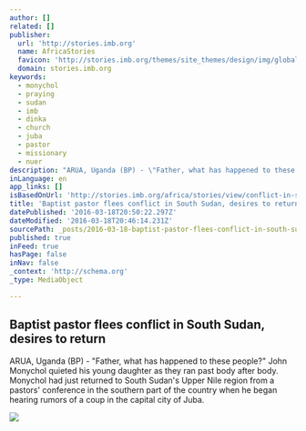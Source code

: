 ```yaml
---
author: []
related: []
publisher:
  url: 'http://stories.imb.org'
  name: AfricaStories
  favicon: 'http://stories.imb.org/themes/site_themes/design/img/global/favicon.ico'
  domain: stories.imb.org
keywords:
  - monychol
  - praying
  - sudan
  - imb
  - dinka
  - church
  - juba
  - pastor
  - missionary
  - nuer
description: "ARUA, Uganda (BP) - \"Father, what has happened to these people?\" John Monychol quieted his young daughter as they ran past body after body. Monychol had just returned to South Sudan's Upper Nile region from a pastors' conference in the southern part of the country when he began hearing rumors of a coup in the capital city of Juba."
inLanguage: en
app_links: []
isBasedOnUrl: 'http://stories.imb.org/africa/stories/view/conflict-in-south-sudan'
title: 'Baptist pastor flees conflict in South Sudan, desires to return'
datePublished: '2016-03-18T20:50:22.297Z'
dateModified: '2016-03-18T20:46:14.231Z'
sourcePath: _posts/2016-03-18-baptist-pastor-flees-conflict-in-south-sudan-desires-to-ret.md
published: true
inFeed: true
hasPage: false
inNav: false
_context: 'http://schema.org'
_type: MediaObject

---
```

<article style=""><h1>Baptist pastor flees conflict in South Sudan, desires to return</h1><p>ARUA, Uganda (BP) - "Father, what has happened to these people?" John Monychol quieted his young daughter as they ran past body after body. Monychol had just returned to South Sudan's Upper Nile region from a pastors' conference in the southern part of the country when he began hearing rumors of a coup in the capital city of Juba.</p><img src="http://www.commissionstories.com/africa/?ACT=26&amp;f=_ns_7250.jpg&amp;fid=335&amp;d=2476&amp;" /></article>
